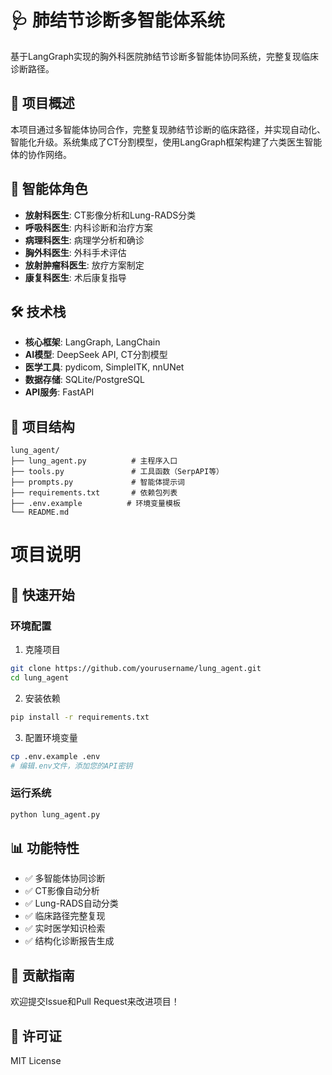 # 🩺 肺结节诊断多智能体系统

基于LangGraph实现的胸外科医院肺结节诊断多智能体协同系统，完整复现临床诊断路径。

## 🎯 项目概述

本项目通过多智能体协同合作，完整复现肺结节诊断的临床路径，并实现自动化、智能化升级。系统集成了CT分割模型，使用LangGraph框架构建了六类医生智能体的协作网络。

## 🏥 智能体角色

- **放射科医生**: CT影像分析和Lung-RADS分类
- **呼吸科医生**: 内科诊断和治疗方案
- **病理科医生**: 病理学分析和确诊
- **胸外科医生**: 外科手术评估
- **放射肿瘤科医生**: 放疗方案制定
- **康复科医生**: 术后康复指导

## 🛠️ 技术栈

- **核心框架**: LangGraph, LangChain
- **AI模型**: DeepSeek API, CT分割模型
- **医学工具**: pydicom, SimpleITK, nnUNet
- **数据存储**: SQLite/PostgreSQL
- **API服务**: FastAPI

## 📁 项目结构
```
lung_agent/
├── lung_agent.py          # 主程序入口
├── tools.py               # 工具函数（SerpAPI等）
├── prompts.py             # 智能体提示词
├── requirements.txt       # 依赖包列表
├── .env.example          # 环境变量模板
└── README.md
```

# 项目说明

## 🚀 快速开始

### 环境配置

1. 克隆项目
```bash
git clone https://github.com/yourusername/lung_agent.git
cd lung_agent
```

2. 安装依赖
```bash
pip install -r requirements.txt
```

3. 配置环境变量
```bash
cp .env.example .env
# 编辑.env文件，添加您的API密钥
```

### 运行系统

```bash
python lung_agent.py
```

## 📊 功能特性

- ✅ 多智能体协同诊断
- ✅ CT影像自动分析
- ✅ Lung-RADS自动分类
- ✅ 临床路径完整复现
- ✅ 实时医学知识检索
- ✅ 结构化诊断报告生成

## 🤝 贡献指南

欢迎提交Issue和Pull Request来改进项目！

## 📄 许可证

MIT License